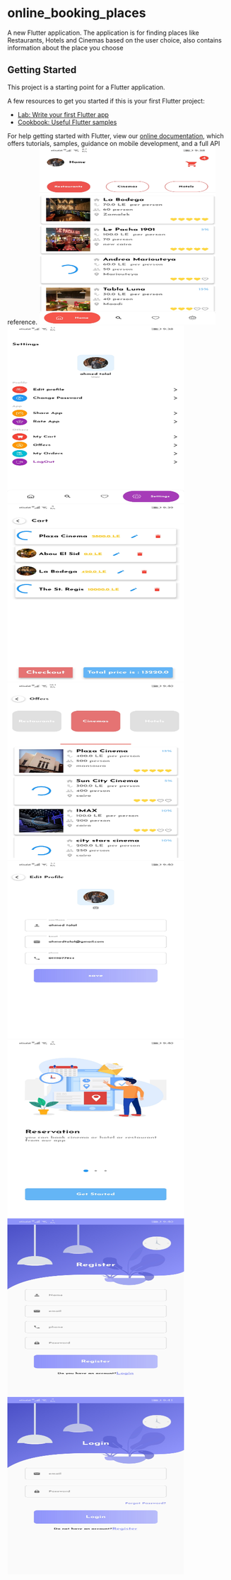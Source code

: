 # online_booking_places

A new Flutter application.
The application is for finding places like Restaurants, Hotels and Cinemas based on
the user choice, also contains information about the place you choose
## Getting Started

This project is a starting point for a Flutter application.

A few resources to get you started if this is your first Flutter project:

- [Lab: Write your first Flutter app](https://flutter.dev/docs/get-started/codelab)
- [Cookbook: Useful Flutter samples](https://flutter.dev/docs/cookbook)

For help getting started with Flutter, view our
[online documentation](https://flutter.dev/docs), which offers tutorials,
samples, guidance on mobile development, and a full API reference.
<img src="assets/appimages/Screenshot_20210728-213800.jpg" width="400" height="400">
<img src="assets/appimages/Screenshot_20210728-213812.jpg" width="400" height="400">
<img src="assets/appimages/Screenshot_20210728-213902.jpg" width="400" height="400">
<img src="assets/appimages/Screenshot_20210728-214008.jpg" width="400" height="400">
<img src="assets/appimages/Screenshot_20210728-214017.jpg" width="400" height="400">
<img src="assets/appimages/Screenshot_20210728-214036.jpg" width="400" height="400">
<img src="assets/appimages/Screenshot_20210728-214053.jpg" width="400" height="400">
<img src="assets/appimages/Screenshot_20210728-214102.jpg" width="400" height="400">
